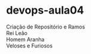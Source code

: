 # devops-aula04
Criação de Repositório e Ramos </br>
Rei Leão </br>
Homem Aranha </br>
Veloses e Furiosos </br>
